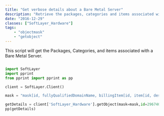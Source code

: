 ```yaml
---
title: "Get verbose details about a Bare Metal Server"
description: "Retrieve the packages, categories and items associated with a Bare Metal Server."
date: "2016-12-29"
classes: ["SoftLayer_Hardware"]
tags:
    - "objectmask"
    - "getobject"
---
```


This script will get the Packages, Categories, and items associated with a Bare Metal Server. 

```python

import SoftLayer
import pprint
from pprint import pprint as pp

client = SoftLayer.Client()

mask = "mask[id, fullyQualifiedDomainName, billingItem[id, item[id, description], category[name, id],children[id, item[id, description], category[name, id]]]]"

getDetails = client['SoftLayer_Hardware'].getObject(mask=mask,id=296740)
pp(getDetails)

```